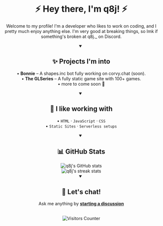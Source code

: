 <div align="center">

# ⚡ Hey there, I'm q8j! ⚡

Welcome to my profile! I'm a developer who likes to work on coding, and I pretty much enjoy anything else. I'm very good at breaking things, so lmk if something's broken at q8j._ on Discord.

<details open>
<summary><h2>✨ Projects I'm into</h2></summary>

• **Bonnie** – A shapes.inc bot fully working on corvy.chat (soon).  
• **The GLSeries** – A fully static game site with 100+ games.  
• more to come soon 👀

</details>

<details open>
<summary><h2>🔧 I like working with</h2></summary>

• `HTML` · `JavaScript` · `CSS`  
• `Static Sites` · `Serverless setups`

</details>

<details open>
<summary><h2>📊 GitHub Stats</h2></summary>

<img src="https://github-readme-stats.vercel.app/api?username=q8j-dev&show_icons=true&theme=tokyonight&hide_border=true&border_radius=16&hide_title=true" alt="q8j's GitHub stats" />

<br>

<img src="https://github-readme-streak-stats.herokuapp.com/?user=q8j-dev&theme=tokyonight&hide_border=true&border_radius=16" alt="q8j's streak stats" />

</details>

<details open>
<summary><h2>💬 Let's chat!</h2></summary>

Ask me anything by [**starting a discussion**](https://github.com/q8j-dev/q8j-dev/discussions)

</details>

<br>

<img src="https://komarev.com/ghpvc/?username=q8j-dev&label=Profile%20Views&color=6e5494&style=for-the-badge" alt="Visitors Counter" />

</div>
